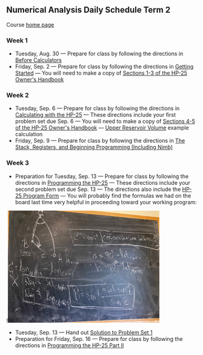 ## Numerical Analysis Daily Schedule Term 2

Course [home page](./)

### Week 1

* Tuesday, Aug. 30 &mdash; Prepare for class by following the directions in [Before Calculators](./tex/na_day01.pdf)
* Friday, Sep. 2 &mdash; Prepare for class by following the directions in [Getting Started](./tex/na_day02.pdf) &mdash; You will need to make a copy of [Sections 1-3 of the HP-25 Owner's Handbook](./resources/HP25-OwnersHandbook-Sections1-3.pdf)

### Week 2

* Tuesday, Sep. 6 &mdash; Prepare for class by following the directions in [Calculating with the HP-25](./tex/na_day03.pdf) &mdash; These directions include your first problem set due Sep. 6 &mdash; You will need to make a copy of [Sections 4-5 of the HP-25 Owner's Handbook](./resources/HP25-OwnersHandbook-Sections4-5.pdf) &mdash; [Upper Reservoir Volume](./resources/UpperReservoirVolume.pdf) example calculation
* Friday, Sep. 9 &mdash; Prepare for class by following the directions in [The Stack, Registers, and Beginning Programming (Including Nimb)](./tex/na_day04.pdf)

### Week 3

* Preparation for Tuesday, Sep. 13 &mdash; Prepare for class by following the directions in [Programming the HP-25](./tex/na_day05.pdf) &mdash; These directions include your second problem set due Sep. 13 &mdash; The directions also include the [HP-25 Program Form](./resources/HP-25ProgramForm.pdf) &mdash; You will probably find the formulas we had on the board last time very helpful in proceeding toward your working program:

!<img src="./resources/Mecca.jpeg" width="400">

* Tuesday, Sep. 13 &mdash; Hand out [Solution to Problem Set 1](./assignments/ProblemSet1-Solution.pdf)
* Preparation for Friday, Sep. 16 &mdash; Prepare for class by following the directions in [Programming the HP-25 Part II](./tex/na_day06.pdf)

